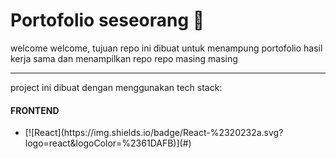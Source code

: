 <h1> Portofolio seseorang 📑 </h1>

<p>welcome welcome, tujuan repo ini dibuat untuk menampung portofolio hasil kerja sama dan menampilkan repo repo masing masing</p>

<hr>
project ini dibuat dengan menggunakan tech stack:

<h4>FRONTEND</h4>
<ul>
      <li>[![React](https://img.shields.io/badge/React-%2320232a.svg?logo=react&logoColor=%2361DAFB)](#)</li>
</ul>
